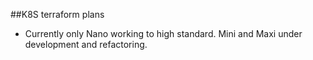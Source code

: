 ##K8S terraform plans

- Currently only Nano working to high standard. Mini and Maxi under development and refactoring.

